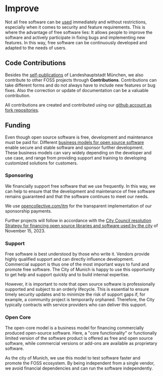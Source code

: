 
<script setup>
import TagTile from ".vitepress/components/TagTile.vue";
</script>

# Improve

Not all free software can be [used](./use) immediately and without restrictions, especially when it comes to security and feature requirements.
This is where the advantage of free software lies:
It allows people to improve the software and actively participate in fixing bugs and implementing new features.
In this way, free software can be continuously developed and adapted to the needs of users.

## Code Contributions

Besides the [self-publications](./publish) of Landeshauptstadt München, we also contribute to other FOSS projects through __Contributions__.
Contributions can take different forms and do not always have to include new features or bug fixes.
Also the correction or update of documentation can be a valuable contribution.

All contributions are created and contributed using our [github account as fork repositories](https://github.com/orgs/it-at-m/repositories?type=fork).

## Funding

Even though open source software is free, development and maintenance must be paid for.
Different [business models for open source software](https://en.wikipedia.org/wiki/Business_models_for_open-source_software) enable secure and stable software and sponsor further development.  
These business models can vary widely depending on the developer and use case, and range from providing support and training to developing customized solutions for customers.


### Sponsoring

We financially support free software that we use frequently.
In this way, we can help to ensure that the development and maintenance of free software remains guaranteed and that the software continues to meet our needs.

<TagTile
:available-tags="['sponsor']"
show-tags
show-excerpt
/>

We use [opencollective.com/itm](https://opencollective.com/itm) for the transparent implementation of our sponsorship payments.

Further projects will follow in accordance with the [City Council resolution Strategy for financing open source libraries and software used by the city](https://risi.muenchen.de/risi/sitzungsvorlage/detail/8013996) of November 15, 2023.


### Support

Free software is best understood by those who write it.
Vendors provide highly qualified support and can directly influence development.
Commercial support is thus one of the most important ways to fund and promote free software.
The City of Munich is happy to use this opportunity to get help and support quickly and to build internal expertise.

However, it is important to note that open source software is professionally supported and subject to an orderly lifecycle.
This is essential to ensure timely security updates and to minimize the risk of support gaps if, for example, a community project is temporarily orphaned.
Therefore, the City typically contracts with service providers who can deliver this support.

<TagTile
:available-tags="['support']"
show-tags
show-excerpt
/>


### Open Core

The open-core model is a business model for financing commercially produced open-source software.
Here, a "core functionality" or functionally limited version of the software product is offered as free and open source software, while commercial versions or add-ons are available as proprietary software.

As the city of Munich, we use this model to test software faster and promote the FOSS ecosystem.
By being independent from a single vendor, we avoid financial dependencies and can run the software independently.

<TagTile
:available-tags="['opencore']"
show-tags
show-excerpt
/>

